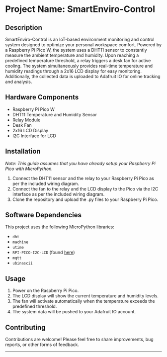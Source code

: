 # Project Name: SmartEnviro-Control

## Description

SmartEnviro-Control is an IoT-based environment monitoring and control system designed to optimize your personal workspace comfort. Powered by a Raspberry Pi Pico W, the system uses a DHT11 sensor to constantly measure the ambient temperature and humidity. Upon reaching a predefined temperature threshold, a relay triggers a desk fan for active cooling. The system simultaneously provides real-time temperature and humidity readings through a 2x16 LCD display for easy monitoring. Additionally, the collected data is uploaded to Adafruit IO for online tracking and analysis.

## Hardware Components

- Raspberry Pi Pico W
- DHT11 Temperature and Humidity Sensor
- Relay Module
- Desk Fan
- 2x16 LCD Display
- I2C Interface for LCD

## Installation

*Note: This guide assumes that you have already setup your Raspberry Pi Pico with MicroPython.*

1. Connect the DHT11 sensor and the relay to your Raspberry Pi Pico as per the included wiring diagram.
2. Connect the fan to the relay and the LCD display to the Pico via the I2C interface as per the included wiring diagram.
3. Clone the repository and upload the .py files to your Raspberry Pi Pico.

## Software Dependencies

This project uses the following MicroPython libraries:

- `dht`
- `machine`
- `utime`
- `RPI-PICO-I2C-LCD` (found [here](https://github.com/T-622/RPI-PICO-I2C-LCD))
- `mqtt`
- `ubinascii`

## Usage

1. Power on the Raspberry Pi Pico.
2. The LCD display will show the current temperature and humidity levels.
3. The fan will activate automatically when the temperature exceeds the predefined threshold.
4. The system data will be pushed to your Adafruit IO account.

## Contributing

Contributions are welcome! Please feel free to share improvements, bug reports, or other forms of feedback.

---
